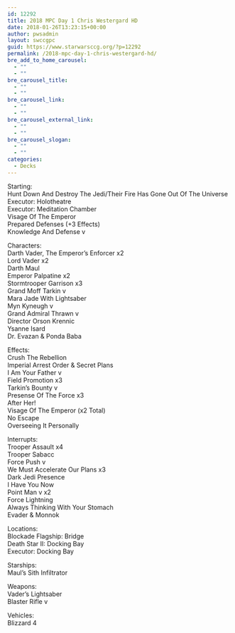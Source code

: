 ```yaml
---
id: 12292
title: 2018 MPC Day 1 Chris Westergard HD
date: 2018-01-26T13:23:15+00:00
author: pwsadmin
layout: swccgpc
guid: https://www.starwarsccg.org/?p=12292
permalink: /2018-mpc-day-1-chris-westergard-hd/
bre_add_to_home_carousel:
  - ""
  - ""
bre_carousel_title:
  - ""
  - ""
bre_carousel_link:
  - ""
  - ""
bre_carousel_external_link:
  - ""
  - ""
bre_carousel_slogan:
  - ""
  - ""
categories:
  - Decks
---
```

Starting:  
Hunt Down And Destroy The Jedi/Their Fire Has Gone Out Of The Universe  
Executor: Holotheatre  
Executor: Meditation Chamber  
Visage Of The Emperor  
Prepared Defenses (+3 Effects)  
Knowledge And Defense v

Characters:  
Darth Vader, The Emperor&#8217;s Enforcer x2  
Lord Vader x2  
Darth Maul  
Emperor Palpatine x2  
Stormtrooper Garrison x3  
Grand Moff Tarkin v  
Mara Jade With Lightsaber  
Myn Kyneugh v  
Grand Admiral Thrawn v  
Director Orson Krennic  
Ysanne Isard  
Dr. Evazan & Ponda Baba

Effects:  
Crush The Rebellion  
Imperial Arrest Order & Secret Plans  
I Am Your Father v  
Field Promotion x3  
Tarkin&#8217;s Bounty v  
Presense Of The Force x3  
After Her!  
Visage Of The Emperor (x2 Total)  
No Escape  
Overseeing It Personally

Interrupts:  
Trooper Assault x4  
Trooper Sabacc  
Force Push v  
We Must Accelerate Our Plans x3  
Dark Jedi Presence  
I Have You Now  
Point Man v x2  
Force Lightning  
Always Thinking With Your Stomach  
Evader & Monnok

Locations:  
Blockade Flagship: Bridge  
Death Star II: Docking Bay  
Executor: Docking Bay

Starships:  
Maul&#8217;s Sith Infiltrator

Weapons:  
Vader&#8217;s Lightsaber  
Blaster Rifle v

Vehicles:  
Blizzard 4